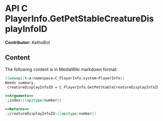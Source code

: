 # API C PlayerInfo.GetPetStableCreatureDisplayInfoID

**Contributor:** KethoBot

## Content

The following content is in MediaWiki markdown format:

```mediawiki
{{wowapi|t=a|namespace=C_PlayerInfo|system=PlayerInfo}}
Needs summary.
 creatureDisplayInfoID = C_PlayerInfo.GetPetStableCreatureDisplayInfoID(index)

==Arguments==
:;index:{{apitype|number}}

==Returns==
:;creatureDisplayInfoID:{{apitype|number}}
```
